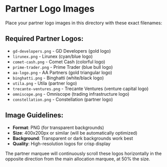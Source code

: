 # Partner Logo Images

Place your partner logo images in this directory with these exact filenames:

## Required Partner Logos:

- `gd-developers.png` - GD Developers (gold logo)
- `lirunex.png` - Lirunex (cyan/blue logo)
- `comet-cash.png` - Comet Cash (colorful logo)
- `prime-trader.png` - Prime Trader (blue bull logo)
- `aa-logo.png` - AA Partners (gold triangular logo)
- `binghatti.png` - Binghatti (white/black logo)
- `utila.png` - Utila (partner logo)
- `trecante-ventures.png` - Trecante Ventures (venture capital logo)
- `omniscope.png` - Omniscope (trading infrastructure logo)
- `constellation.png` - Constellation (partner logo)

## Image Guidelines:
- **Format**: PNG (for transparent backgrounds)
- **Size**: 400x200px or similar (will be automatically optimized)
- **Background**: Transparent or dark backgrounds work best
- **Quality**: High-resolution logos for crisp display

The partner marquee will continuously scroll these logos horizontally in the opposite direction from the main allocation marquee, at 50% the size.
